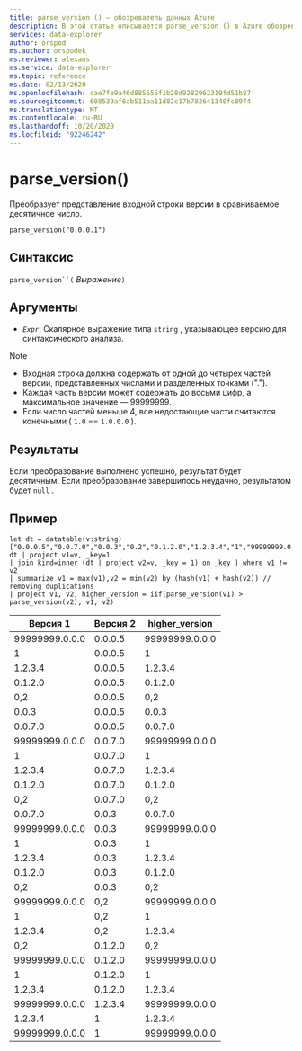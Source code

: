 ```yaml
---
title: parse_version () — обозреватель данных Azure
description: В этой статье описывается parse_version () в Azure обозреватель данных.
services: data-explorer
author: orspod
ms.author: orspodek
ms.reviewer: alexans
ms.service: data-explorer
ms.topic: reference
ms.date: 02/13/2020
ms.openlocfilehash: cae7fe9a46d885555f1b28d9282962319fd51b87
ms.sourcegitcommit: 608539af6ab511aa11d82c17b782641340fc8974
ms.translationtype: MT
ms.contentlocale: ru-RU
ms.lasthandoff: 10/20/2020
ms.locfileid: "92246242"
---
```

# <a name="parse_version"></a>parse_version()

Преобразует представление входной строки версии в сравниваемое десятичное число.

```kusto
parse_version("0.0.0.1")
```

## <a name="syntax"></a>Синтаксис

`parse_version``(` *Выражение*`)`

## <a name="arguments"></a>Аргументы

* *`Expr`*: Скалярное выражение типа `string` , указывающее версию для синтаксического анализа.

> [!NOTE]
> * Входная строка должна содержать от одной до четырех частей версии, представленных числами и разделенных точками (".").
> * Каждая часть версии может содержать до восьми цифр, а максимальное значение — 99999999.
> * Если число частей меньше 4, все недостающие части считаются конечными ( `1.0`  ==  `1.0.0.0` ).

## <a name="returns"></a>Результаты

Если преобразование выполнено успешно, результат будет десятичным.
Если преобразование завершилось неудачно, результатом будет `null` .

## <a name="example"></a>Пример

```kusto
let dt = datatable(v:string)
["0.0.0.5","0.0.7.0","0.0.3","0.2","0.1.2.0","1.2.3.4","1","99999999.0.0.0"];
dt | project v1=v, _key=1 
| join kind=inner (dt | project v2=v, _key = 1) on _key | where v1 != v2
| summarize v1 = max(v1),v2 = min(v2) by (hash(v1) + hash(v2)) // removing duplications
| project v1, v2, higher_version = iif(parse_version(v1) > parse_version(v2), v1, v2)

```

|Версия 1|Версия 2|higher_version|
|---|---|---|
|99999999.0.0.0|0.0.0.5|99999999.0.0.0|
|1|0.0.0.5|1|
|1.2.3.4|0.0.0.5|1.2.3.4|
|0.1.2.0|0.0.0.5|0.1.2.0|
|0,2|0.0.0.5|0,2|
|0.0.3|0.0.0.5|0.0.3|
|0.0.7.0|0.0.0.5|0.0.7.0|
|99999999.0.0.0|0.0.7.0|99999999.0.0.0|
|1|0.0.7.0|1|
|1.2.3.4|0.0.7.0|1.2.3.4|
|0.1.2.0|0.0.7.0|0.1.2.0|
|0,2|0.0.7.0|0,2|
|0.0.7.0|0.0.3|0.0.7.0|
|99999999.0.0.0|0.0.3|99999999.0.0.0|
|1|0.0.3|1|
|1.2.3.4|0.0.3|1.2.3.4|
|0.1.2.0|0.0.3|0.1.2.0|
|0,2|0.0.3|0,2|
|99999999.0.0.0|0,2|99999999.0.0.0|
|1|0,2|1|
|1.2.3.4|0,2|1.2.3.4|
|0,2|0.1.2.0|0,2|
|99999999.0.0.0|0.1.2.0|99999999.0.0.0|
|1|0.1.2.0|1|
|1.2.3.4|0.1.2.0|1.2.3.4|
|99999999.0.0.0|1.2.3.4|99999999.0.0.0|
|1.2.3.4|1|1.2.3.4|
|99999999.0.0.0|1|99999999.0.0.0|
